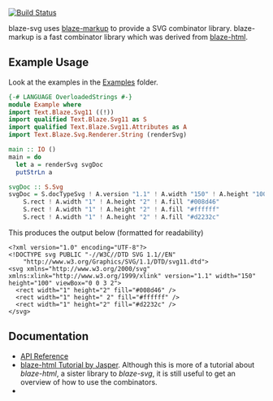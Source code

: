 [![Build Status](https://secure.travis-ci.org/deepakjois/blaze-svg.png)](http://travis-ci.org/deepakjois/blaze-svg)

blaze-svg uses [blaze-markup] to provide a SVG combinator library. blaze-markup
is a fast combinator library which was derived from [blaze-html].

[blaze-markup]: http://github.com/jaspervdj/blaze-markup
[blaze-html]: http://jaspervdj.be/blaze/

## Example Usage

Look at the examples in the [Examples] folder.

[Examples]: https://github.com/deepakjois/blaze-svg/tree/master/examples/

```haskell
{-# LANGUAGE OverloadedStrings #-}
module Example where
import Text.Blaze.Svg11 ((!))
import qualified Text.Blaze.Svg11 as S
import qualified Text.Blaze.Svg11.Attributes as A
import Text.Blaze.Svg.Renderer.String (renderSvg)

main :: IO ()
main = do
  let a = renderSvg svgDoc
  putStrLn a

svgDoc :: S.Svg
svgDoc = S.docTypeSvg ! A.version "1.1" ! A.width "150" ! A.height "100" ! A.viewbox "0 0 3 2" $ do
    S.rect ! A.width "1" ! A.height "2" ! A.fill "#008d46"
    S.rect ! A.width "1" ! A.height "2" ! A.fill "#ffffff"
    S.rect ! A.width "1" ! A.height "2" ! A.fill "#d2232c"
```

This produces the output below (formatted for readability)

```
<?xml version="1.0" encoding="UTF-8"?>
<!DOCTYPE svg PUBLIC "-//W3C//DTD SVG 1.1//EN"
    "http://www.w3.org/Graphics/SVG/1.1/DTD/svg11.dtd">
<svg xmlns="http://www.w3.org/2000/svg" xmlns:xlink="http://www.w3.org/1999/xlink" version="1.1" width="150" height="100" viewBox="0 0 3 2">
  <rect width="1" height="2" fill="#008d46" />
  <rect width="1" height=" 2" fill="#ffffff" />
  <rect width="1" height="2" fill="#d2232c" />
</svg>
```

## Documentation

* [API Reference](http://hackage.haskell.org/package/blaze-svg)
* [blaze-html Tutorial by Jasper][blaze-html]. Although this is more of a tutorial about _blaze-html_, a sister library to _blaze-svg_, it is still useful to get an overview of how to use the combinators.
*
